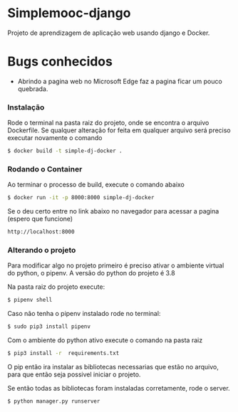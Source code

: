 # Simplemooc-django

Projeto de aprendizagem de aplicação web usando django e Docker.

# Bugs conhecidos
- Abrindo a pagina web no Microsoft Edge faz a pagina ficar um pouco quebrada.


### Instalação

Rode o terminal na pasta raiz do projeto, onde se encontra o arquivo Dockerfile.
Se qualquer alteração for feita em qualquer arquivo será preciso executar novamente o comando

```sh
$ docker build -t simple-dj-docker .
```

### Rodando o Container

Ao terminar o processo de build, execute o comando abaixo 
```sh
$ docker run -it -p 8000:8000 simple-dj-docker
```
Se o deu certo entre no link abaixo no navegador para acessar a pagina (espero que funcione)
```sh
http://localhost:8000
```

### Alterando o projeto

Para modificar algo no projeto primeiro é preciso ativar o ambiente virtual do python, o pipenv.
A versão do python do projeto é 3.8

Na pasta raiz do projeto execute:

```sh
$ pipenv shell
```
Caso não tenha o pipenv instalado rode no terminal:

```sh
$ sudo pip3 install pipenv
```

Com o ambiente do python ativo execute o comando na pasta raiz
```sh
$ pip3 install -r  requirements.txt 
```
O pip então ira instalar as bibliotecas necessarias que estão no arquivo, para que então seja possivel iniciar o projeto.


Se então todas as bibliotecas foram instaladas corretamente, rode o server.

```sh
$ python manager.py runserver
```

